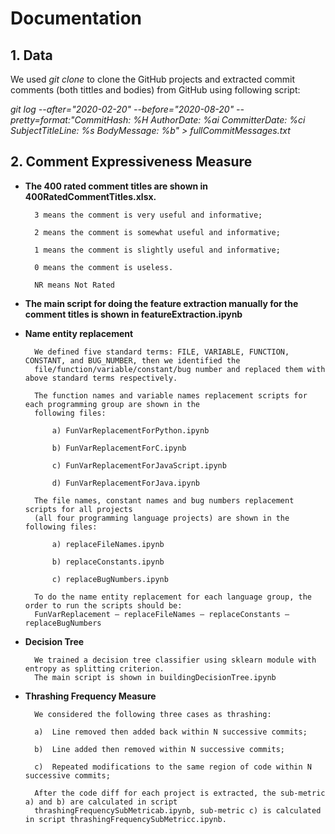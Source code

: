 # Documentation

## **1. Data**

We used *git clone* to clone the GitHub projects and extracted commit comments (both tittles and bodies) from GitHub using following script:

*git log --after="2020-02-20" --before="2020-08-20" --pretty=format:"CommitHash: %H AuthorDate: %ai CommitterDate: %ci SubjectTitleLine: %s BodyMessage: %b" > fullCommitMessages.txt*

## **2. Comment Expressiveness Measure**

- **The 400 rated comment titles are shown in 400RatedCommentTitles.xlsx.**

		3 means the comment is very useful and informative;

		2 means the comment is somewhat useful and informative;

		1 means the comment is slightly useful and informative;

		0 means the comment is useless.

		NR means Not Rated

- **The main script for doing the feature extraction manually for the comment titles is shown in featureExtraction.ipynb**

- **Name entity replacement**

		We defined five standard terms: FILE, VARIABLE, FUNCTION, CONSTANT, and BUG_NUMBER, then we identified the 
		file/function/variable/constant/bug number and replaced them with above standard terms respectively.

		The function names and variable names replacement scripts for each programming group are shown in the 
		following files:

			a) FunVarReplacementForPython.ipynb

			b) FunVarReplacementForC.ipynb

			c) FunVarReplacementForJavaScript.ipynb

			d) FunVarReplacementForJava.ipynb

		The file names, constant names and bug numbers replacement scripts for all projects 
		(all four programming language projects) are shown in the following files:

			a) replaceFileNames.ipynb

			b) replaceConstants.ipynb

			c) replaceBugNumbers.ipynb

		To do the name entity replacement for each language group, the order to run the scripts should be: 
		FunVarReplacement – replaceFileNames – replaceConstants – replaceBugNumbers

- **Decision Tree**

		We trained a decision tree classifier using sklearn module with entropy as splitting criterion. 
		The main script is shown in buildingDecisionTree.ipynb
		
- **Thrashing Frequency Measure**

		We considered the following three cases as thrashing:
		
		a)	Line removed then added back within N successive commits;
		
		b)	Line added then removed within N successive commits;
		
		c)	Repeated modifications to the same region of code within N successive commits;
		
		After the code diff for each project is extracted, the sub-metric a) and b) are calculated in script 
		thrashingFrequencySubMetricab.ipynb, sub-metric c) is calculated in script thrashingFrequencySubMetricc.ipynb.


		

